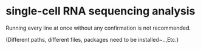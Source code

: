 # single-cell RNA sequencing analysis

Running every line at once without any confirmation is not recommended. 

(Different paths, different files, packages need to be installed~..,Etc.)

